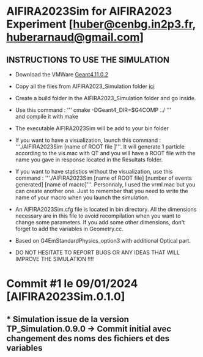 # AIFIRA2023Sim for AIFIRA2023 Experiment [huber@cenbg.in2p3.fr, huberarnaud@gmail.com]

## INSTRUCTIONS TO USE THE SIMULATION
- Download the VMWare [Geant4.11.0.2](https://heberge.lp2ib.in2p3.fr/G4VM/index.html)

- Copy all the files from AIFIRA2023_Simulation folder [ici](https://github.com/ahuber33/AIFIRA2023_Simulation)

- Create a build folder in the AIFIRA2023_Simulation folder and go inside.

- Use this command : 
'''
cmake -DGeant4_DIR=$G4COMP ../
'''  
and compile it with make

- The executable AIFIRA2023Sim will be add to your bin folder

- If you want to have a visualization, launch this command : '''./AIFIRA2023Sim [name of ROOT file ]'''. It will generate 1 particle according to the vis.mac with QT and you will have a ROOT file with the name you gave in response located in the Resultats folder.

- If you want to have statistics without the visualization, use this command : '''./AIFIRA2023Sim [name of ROOT file] [number of events generated] [name of macro]'''. Personnaly, I used the vrml.mac but you can create another one. Just to remember that you need to write the name of your macro when you launch the simulation.

- An AIFIRA2023Sim.cfg file is located in bin directory. All the dimensions necessary are in this file to avoid recompilation when you want to change some parameters. If you add some other dimensions, don't forget to add the variables in Geometry.cc.

- Based on G4EmStandardPhysics_option3 with additional Optical part.

- DO NOT HESITATE TO REPORT BUGS OR ANY IDEAS THAT WILL IMPROVE THE SIMULATION !!!!


# Commit #1 le 09/01/2024 [AIFIRA2023Sim.0.1.0]
## * Simulation issue de la version TP_Simulation.0.9.0 -> Commit initial avec changement des noms des fichiers et des variables
